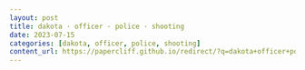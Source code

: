 ```yaml
---
layout: post
title: dakota · officer · police · shooting
date: 2023-07-15
categories: [dakota, officer, police, shooting]
content_url: https://papercliff.github.io/redirect/?q=dakota+officer+police+shooting&tbs=cdr:1,cd_min:7/14/2023,cd_max:7/16/2023
---
```

